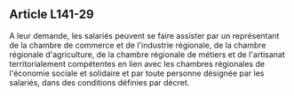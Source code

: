 Article L141-29
----
A leur demande, les salariés peuvent se faire assister par un représentant de la
chambre de commerce et de l'industrie régionale, de la chambre régionale
d'agriculture, de la chambre régionale de métiers et de l'artisanat
territorialement compétentes en lien avec les chambres régionales de l'économie
sociale et solidaire et par toute personne désignée par les salariés, dans des
conditions définies par décret.
